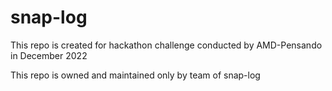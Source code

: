 # snap-log

This repo is created for hackathon challenge conducted by AMD-Pensando in December 2022

This repo is owned and maintained only by team of snap-log
